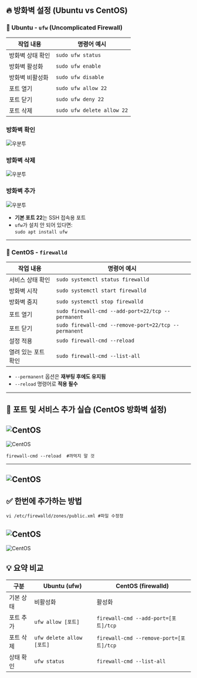 ## 🔥 방화벽 설정 (Ubuntu vs CentOS)

### 📌 Ubuntu - `ufw` (Uncomplicated Firewall)

| 작업 내용       | 명령어 예시                     |
|----------------|----------------------------------|
| 방화벽 상태 확인 | `sudo ufw status`                |
| 방화벽 활성화    | `sudo ufw enable`                |
| 방화벽 비활성화  | `sudo ufw disable`               |
| 포트 열기        | `sudo ufw allow 22`              |
| 포트 닫기        | `sudo ufw deny 22`               |
| 포트 삭제        | `sudo ufw delete allow 22`       |
### 방화벽 확인 
![우분투](./img/방화벽관리img/1.png)
<br>

### 방화벽 삭제 
![우분투](./img/방화벽관리img/3.png)
<br>

### 방화벽 추가
![우분투](./img/방화벽관리img/4.png)

- **기본 포트 22**는 SSH 접속용 포트
- `ufw`가 설치 안 되어 있다면:  
  `sudo apt install ufw`

---

### 📌 CentOS - `firewalld`

| 작업 내용         | 명령어 예시                                            |
|------------------|---------------------------------------------------------|
| 서비스 상태 확인  | `sudo systemctl status firewalld`                      |
| 방화벽 시작       | `sudo systemctl start firewalld`                       |
| 방화벽 중지       | `sudo systemctl stop firewalld`                        |
| 포트 열기         | `sudo firewall-cmd --add-port=22/tcp --permanent`     |
| 포트 닫기         | `sudo firewall-cmd --remove-port=22/tcp --permanent`  |
| 설정 적용         | `sudo firewall-cmd --reload`                           |
| 열려 있는 포트 확인| `sudo firewall-cmd --list-all`                         |

- `--permanent` 옵션은 **재부팅 후에도 유지됨**
- `--reload` 명령어로 **적용 필수**

---
## 🔧 포트 및 서비스 추가 실습 (CentOS 방화벽 설정)
![CentOS](./img/방화벽관리img/5.png)
---

![CentOS](./img/방화벽관리img/2.png)
```
firewall-cmd --reload  #까먹지 말 것 
```

---
![CentOS](./img/방화벽관리img/6.png)
---
## ✅ 한번에 추가하는 방법<br>
```
vi /etc/firewalld/zones/public.xml #파일 수정정
```
![CentOS](./img/방화벽관리img/7.png)
---
![CentOS](./img/방화벽관리img/8.png)


## 💡 요약 비교

| 구분       | Ubuntu (ufw)           | CentOS (firewalld)                    |
|------------|-------------------------|----------------------------------------|
| 기본 상태  | 비활성화                | 활성화                                 |
| 포트 추가  | `ufw allow [포트]`      | `firewall-cmd --add-port=[포트]/tcp`   |
| 포트 삭제  | `ufw delete allow [포트]` | `firewall-cmd --remove-port=[포트]/tcp`|
| 상태 확인  | `ufw status`            | `firewall-cmd --list-all`             |
